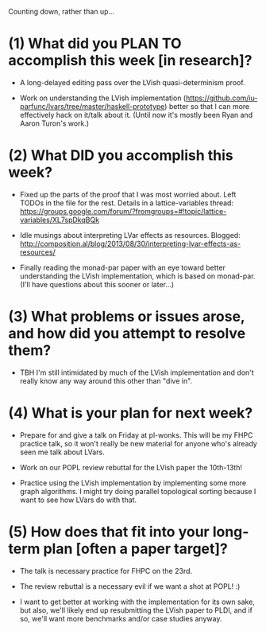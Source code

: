 Counting down, rather than up...

# (1) What did you PLAN TO accomplish this week [in research]?

  * A long-delayed editing pass over the LVish quasi-determinism
    proof.
  
  * Work on understanding the LVish implementation
    (https://github.com/iu-parfunc/lvars/tree/master/haskell-prototype)
    better so that I can more effectively hack on it/talk about it.
    (Until now it's mostly been Ryan and Aaron Turon's work.)

# (2) What DID you accomplish this week?

  * Fixed up the parts of the proof that I was most worried about.
    Left TODOs in the file for the rest.  Details in a
    lattice-variables thread:
    https://groups.google.com/forum/?fromgroups=#!topic/lattice-variables/XL7spDkqBQk
	
  * Idle musings about interpreting LVar effects as resources.
    Blogged:
    http://composition.al/blog/2013/08/30/interpreting-lvar-effects-as-resources/
	
  * Finally reading the monad-par paper with an eye toward better
    understanding the LVish implementation, which is based on
    monad-par.  (I'll have questions about this sooner or later...)

# (3) What problems or issues arose, and how did you attempt to resolve them?

  * TBH I'm still intimidated by much of the LVish implementation and
    don't really know any way around this other than "dive in".

# (4) What is your plan for next week?

  * Prepare for and give a talk on Friday at pl-wonks.  This will be
    my FHPC practice talk, so it won't really be new material for
    anyone who's already seen me talk about LVars.
	
  * Work on our POPL review rebuttal for the LVish paper the 10th-13th!
	
  * Practice using the LVish implementation by implementing some more
    graph algorithms.  I might try doing parallel topological sorting
    because I want to see how LVars do with that.

# (5) How does that fit into your long-term plan [often a paper target]?

  * The talk is necessary practice for FHPC on the 23rd.
  
  * The review rebuttal is a necessary evil if we want a shot at POPL!
    :)

  * I want to get better at working with the implementation for its
    own sake, but also, we'll likely end up resubmitting the LVish
    paper to PLDI, and if so, we'll want more benchmarks and/or case
    studies anyway.

